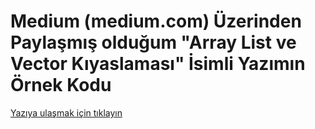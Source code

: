 # Medium (medium.com) Üzerinden Paylaşmış olduğum "Array List ve Vector Kıyaslaması" İsimli Yazımın Örnek Kodu

[Yazıya ulaşmak için tıklayın](https://github.com/mtnaln/VectorVSArrayList)
